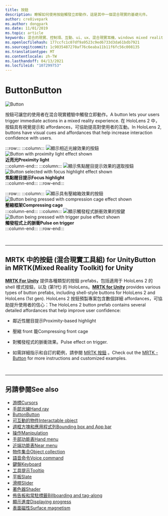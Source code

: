 ```yaml
---
title: 按鈕
description: 瞭解如何使用按鈕觸發立即動作，這是其中一個混合現實的基礎元件。
author: cre8ivepark
ms.author: dongpark
ms.date: 11/01/2019
ms.topic: article
keywords: 混合的現實、控制項、互動、ui、ux、混合現實耳機、windows mixed reality 耳機、虛擬實境耳機、HoloLens、MRTK、混合現實工具組、按鈕
ms.openlocfilehash: 177ccfc1c07df9a9523c9ed6733d3da61bdb7921
ms.sourcegitcommit: 1c9035487270af76c6eaba11b11f6fc56c008135
ms.translationtype: MT
ms.contentlocale: zh-TW
ms.lasthandoff: 04/13/2021
ms.locfileid: "107299753"
---
```

# <a name="button"></a><span data-ttu-id="2e140-104">Button</span><span class="sxs-lookup"><span data-stu-id="2e140-104">Button</span></span>

![Button](images/UX_Hero_Button.jpg)

<span data-ttu-id="2e140-106">按鈕可讓您的使用者在混合現實體驗中觸發立即動作。</span><span class="sxs-lookup"><span data-stu-id="2e140-106">A button lets your users trigger immediate actions in a mixed reality experience.</span></span> <span data-ttu-id="2e140-107">在 HoloLens 2 中，按鈕具有視覺提示和 affordances，可協助提高對使用者的互動。</span><span class="sxs-lookup"><span data-stu-id="2e140-107">In HoloLens 2, buttons have visual cues and affordances that help increase interaction confidence with users.</span></span> 

:::row:::
    :::column:::
       <span data-ttu-id="2e140-108">![顯示相近光線效果的按鈕](images/UX_Button_Affordance_ProximityLight.jpg)</span><span class="sxs-lookup"><span data-stu-id="2e140-108">![Button with proximity light effect shown](images/UX_Button_Affordance_ProximityLight.jpg)</span></span><br>
       <span data-ttu-id="2e140-109">**近亮光**</span><span class="sxs-lookup"><span data-stu-id="2e140-109">**Proximity light**</span></span><br>
    :::column-end:::
    :::column:::
       <span data-ttu-id="2e140-110">![顯示焦點醒目提示效果的選取按鈕](images/UX_Button_Affordance_FocusHighlight.jpg)</span><span class="sxs-lookup"><span data-stu-id="2e140-110">![Button selected with focus highlight effect shown](images/UX_Button_Affordance_FocusHighlight.jpg)</span></span><br>
        <span data-ttu-id="2e140-111">**焦點醒目提示**</span><span class="sxs-lookup"><span data-stu-id="2e140-111">**Focus highlight**</span></span><br>
    :::column-end:::
:::row-end:::

:::row:::
    :::column:::
       <span data-ttu-id="2e140-112">![顯示具有壓縮箱效果的按鈕](images/UX_Button_Affordance_Compression.jpg)</span><span class="sxs-lookup"><span data-stu-id="2e140-112">![Button being pressed with compression cage effect shown](images/UX_Button_Affordance_Compression.jpg)</span></span><br>
       <span data-ttu-id="2e140-113">**壓縮框架**</span><span class="sxs-lookup"><span data-stu-id="2e140-113">**Compressing cage**</span></span><br>
    :::column-end:::
    :::column:::
       <span data-ttu-id="2e140-114">![顯示觸發程式脈衝效果的按鍵](images/UX_Button_Affordance_Pulse.jpg)</span><span class="sxs-lookup"><span data-stu-id="2e140-114">![Button being pressed with trigger pulse effect shown](images/UX_Button_Affordance_Pulse.jpg)</span></span><br>
        <span data-ttu-id="2e140-115">**觸發程式上的脈衝**</span><span class="sxs-lookup"><span data-stu-id="2e140-115">**Pulse on trigger**</span></span><br>
    :::column-end:::
:::row-end:::

<br>

---

## <a name="button-in-mrtkmixed-reality-toolkit-for-unity"></a><span data-ttu-id="2e140-116">MRTK 中的按鈕 (混合現實工具組) for Unity</span><span class="sxs-lookup"><span data-stu-id="2e140-116">Button in MRTK(Mixed Reality Toolkit) for Unity</span></span>
<span data-ttu-id="2e140-117">**[MRTK For Unity](https://github.com/Microsoft/MixedRealityToolkit-Unity)** 提供各種類型的按鈕 prefabs，包括適用于 HoloLens 2 的 shell 樣式按鈕，以及 (第1代) 的 HoloLens。</span><span class="sxs-lookup"><span data-stu-id="2e140-117">**[MRTK for Unity](https://github.com/Microsoft/MixedRealityToolkit-Unity)** provides various types of button prefabs, including shell-style buttons for HoloLens 2 and HoloLens (1st gen).</span></span> <span data-ttu-id="2e140-118">HoloLens 2 按鈕預製專案包含數個詳細 affordances，可協助提升使用者的信心：</span><span class="sxs-lookup"><span data-stu-id="2e140-118">The HoloLens 2 button prefab contains several detailed affordances that help improve user confidence:</span></span>

* <span data-ttu-id="2e140-119">鄰近性醒目提示</span><span class="sxs-lookup"><span data-stu-id="2e140-119">Proximity-based highlight</span></span>
* <span data-ttu-id="2e140-120">壓縮 front 籠</span><span class="sxs-lookup"><span data-stu-id="2e140-120">Compressing front cage</span></span>
* <span data-ttu-id="2e140-121">對觸發程式的脈衝效果。</span><span class="sxs-lookup"><span data-stu-id="2e140-121">Pulse effect on trigger.</span></span>

* <span data-ttu-id="2e140-122">如需詳細指示和自訂的範例，請參閱 [MRTK 按鈕](https://docs.microsoft.com/windows/mixed-reality/mrtk-unity/features/ux-building-blocks/button) 。</span><span class="sxs-lookup"><span data-stu-id="2e140-122">Check out the [MRTK - Button](https://docs.microsoft.com/windows/mixed-reality/mrtk-unity/features/ux-building-blocks/button) for more instructions and customized examples.</span></span>

<br>

---

## <a name="see-also"></a><span data-ttu-id="2e140-123">另請參閱</span><span class="sxs-lookup"><span data-stu-id="2e140-123">See also</span></span>

* [<span data-ttu-id="2e140-124">游標</span><span class="sxs-lookup"><span data-stu-id="2e140-124">Cursors</span></span>](cursors.md)
* [<span data-ttu-id="2e140-125">手部光線</span><span class="sxs-lookup"><span data-stu-id="2e140-125">Hand ray</span></span>](point-and-commit.md)
* [<span data-ttu-id="2e140-126">Button</span><span class="sxs-lookup"><span data-stu-id="2e140-126">Button</span></span>](button.md)
* [<span data-ttu-id="2e140-127">可互動的物件</span><span class="sxs-lookup"><span data-stu-id="2e140-127">Interactable object</span></span>](interactable-object.md)
* [<span data-ttu-id="2e140-128">週框方塊和應用程式列</span><span class="sxs-lookup"><span data-stu-id="2e140-128">Bounding box and App bar</span></span>](app-bar-and-bounding-box.md)
* [<span data-ttu-id="2e140-129">操作</span><span class="sxs-lookup"><span data-stu-id="2e140-129">Manipulation</span></span>](direct-manipulation.md)
* [<span data-ttu-id="2e140-130">手部功能表</span><span class="sxs-lookup"><span data-stu-id="2e140-130">Hand menu</span></span>](hand-menu.md)
* [<span data-ttu-id="2e140-131">近端功能表</span><span class="sxs-lookup"><span data-stu-id="2e140-131">Near menu</span></span>](near-menu.md)
* [<span data-ttu-id="2e140-132">物件集合</span><span class="sxs-lookup"><span data-stu-id="2e140-132">Object collection</span></span>](object-collection.md)
* [<span data-ttu-id="2e140-133">語音命令</span><span class="sxs-lookup"><span data-stu-id="2e140-133">Voice command</span></span>](voice-input.md)
* [<span data-ttu-id="2e140-134">鍵盤</span><span class="sxs-lookup"><span data-stu-id="2e140-134">Keyboard</span></span>](keyboard.md)
* [<span data-ttu-id="2e140-135">工具提示</span><span class="sxs-lookup"><span data-stu-id="2e140-135">Tooltip</span></span>](tooltip.md)
* [<span data-ttu-id="2e140-136">平板</span><span class="sxs-lookup"><span data-stu-id="2e140-136">Slate</span></span>](slate.md)
* [<span data-ttu-id="2e140-137">滑桿</span><span class="sxs-lookup"><span data-stu-id="2e140-137">Slider</span></span>](slider.md)
* [<span data-ttu-id="2e140-138">著色器</span><span class="sxs-lookup"><span data-stu-id="2e140-138">Shader</span></span>](shader.md)
* [<span data-ttu-id="2e140-139">佈告板和常駐標籤</span><span class="sxs-lookup"><span data-stu-id="2e140-139">Billboarding and tag-along</span></span>](billboarding-and-tag-along.md)
* [<span data-ttu-id="2e140-140">顯示進度</span><span class="sxs-lookup"><span data-stu-id="2e140-140">Displaying progress</span></span>](progress.md)
* [<span data-ttu-id="2e140-141">表面磁性</span><span class="sxs-lookup"><span data-stu-id="2e140-141">Surface magnetism</span></span>](surface-magnetism.md)
